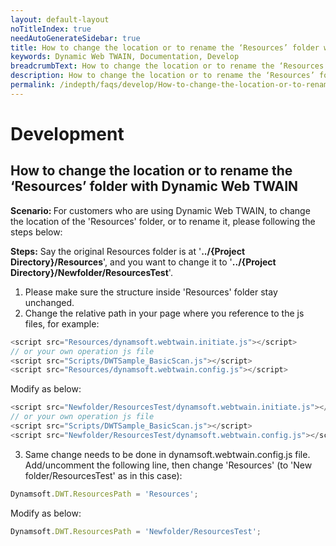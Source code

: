 ```yaml
---
layout: default-layout
noTitleIndex: true
needAutoGenerateSidebar: true
title: How to change the location or to rename the ‘Resources’ folder with Dynamic Web TWAIN
keywords: Dynamic Web TWAIN, Documentation, Develop
breadcrumbText: How to change the location or to rename the ‘Resources’ folder with Dynamic Web TWAIN
description: How to change the location or to rename the ‘Resources’ folder with Dynamic Web TWAIN
permalink: /indepth/faqs/develop/How-to-change-the-location-or-to-rename-the-Resources-folder-with-Dynamic-Web-TWAIN.html
---
```


# Development

## How to change the location or to rename the ‘Resources’ folder with Dynamic Web TWAIN

<strong>Scenario: </strong> For customers who are using Dynamic Web TWAIN, to change the location of the 'Resources' folder, or to rename it, please following the steps below:

<strong>Steps:</strong> Say the original Resources folder is at '<strong>../{Project Directory}/Resources</strong>', and you want to change it to '<strong>../{Project Directory}/Newfolder/ResourcesTest</strong>'.

1. Please make sure the structure inside 'Resources' folder stay unchanged.
2. Change the relative path in your page where you reference to the js files, for example:

```javascript
<script src="Resources/dynamsoft.webtwain.initiate.js"></script>
// or your own operation js file
<script src="Scripts/DWTSample_BasicScan.js"></script>
<script src="Resources/dynamsoft.webtwain.config.js"></script>
``` 
Modify as below:

```javascript
<script src="Newfolder/ResourcesTest/dynamsoft.webtwain.initiate.js"></script>
// or your own operation js file
<script src="Scripts/DWTSample_BasicScan.js"></script>
<script src="Newfolder/ResourcesTest/dynamsoft.webtwain.config.js"></script>
``` 

3. Same change needs to be done in dynamsoft.webtwain.config.js file. Add/uncomment the following line, then change 'Resources' (to 'New folder/ResourcesTest' as in this case):

```javascript
Dynamsoft.DWT.ResourcesPath = 'Resources';
``` 
Modify as below:

```javascript
Dynamsoft.DWT.ResourcesPath = 'Newfolder/ResourcesTest';
``` 
